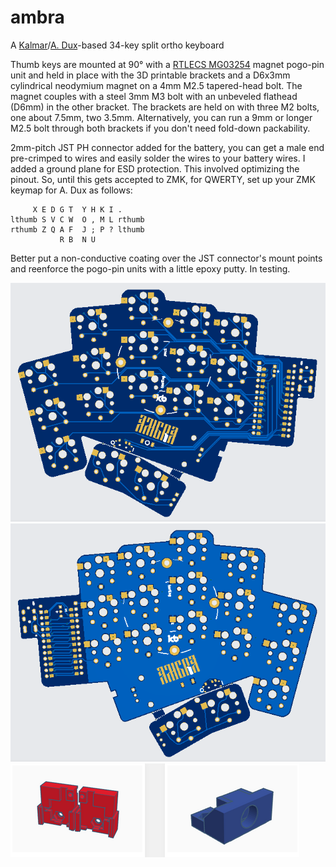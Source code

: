 # ambra
A [Kalmar](https://github.com/aroum/kalmar)/[A. Dux](https://github.com/tapioki/cephalopoda/tree/main/Architeuthis%20dux)-based 34-key split ortho keyboard

Thumb keys are mounted at 90° with a [RTLECS MG03254](https://sl.aliexpress.ru/p?key=pW35Gta) magnet pogo-pin unit and held in place with the 3D printable brackets and a D6x3mm cylindrical neodymium magnet on a 4mm M2.5 tapered-head bolt. The magnet couples with a steel 3mm M3 bolt with an unbeveled flathead (D6mm) in the other bracket. The brackets are held on with three M2 bolts, one about 7.5mm, two 3.5mm. Alternatively, you can run a 9mm or longer M2.5 bolt through both brackets if you don't need fold-down packability.

2mm-pitch JST PH connector added for the battery, you can get a male end pre-crimped to wires and easily solder the wires to your battery wires. I added a ground plane for ESD protection. This involved optimizing the pinout. So, until this gets accepted to ZMK, for QWERTY, set up your ZMK keymap for A. Dux as follows:

```
     X E D G T  Y H K I .
lthumb S V C W  O , M L rthumb
rthumb Z Q A F  J ; P ? lthumb
           R B  N U
```

Better put a non-conductive coating over the JST connector's mount points and reenforce the pogo-pin units with a little epoxy putty. In testing.

![Alt text](https://github.com/stozi/ambra/blob/main/ambra.png?raw=true)
![Alt text](https://github.com/stozi/ambra/blob/main/ambra-back.png?raw=true)
![Alt text](https://github.com/stozi/ambra/blob/main/brackets.png?raw=true)
